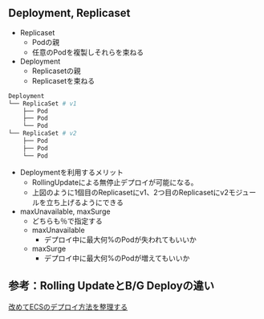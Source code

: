 ## Deployment, Replicaset
- Replicaset
  - Podの親
  - 任意のPodを複製しそれらを束ねる
- Deployment
  - Replicasetの親
  - Replicasetを束ねる
```bash
Deployment
└── ReplicaSet # v1
    ├── Pod
    ├── Pod
    └── Pod
└── ReplicaSet # v2
    ├── Pod
    ├── Pod
    └── Pod
```
- Deploymentを利用するメリット
  - RollingUpdateによる無停止デプロイが可能になる。
  - 上図のように1個目のReplicasetにv1、2つ目のReplicasetにv2モジュールを立ち上げるようにできる
- maxUnavailable, maxSurge
  - どちらも％で指定する
  - maxUnavailable
    - デプロイ中に最大何%のPodが失われてもいいか
  - maxSurge
    - デプロイ中に最大何%のPodが増えてもいいか

## 参考：Rolling UpdateとB/G Deployの違い
[改めてECSのデプロイ方法を整理する](https://tech.nri-net.com/entry/aws_ecs_deploy)